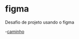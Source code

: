 # figma
Desafio de projeto usando o figma

-[caminho](https://www.figma.com/file/yScZagrhbM4HmEZiZc2Gjt/TELA-1?type=design&node-id=0-1&mode=design&t=VS2hTCHIPifr2y52-0)
